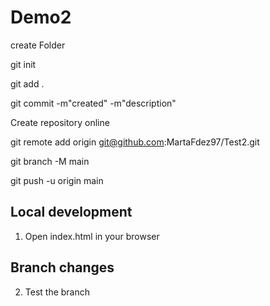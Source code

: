 # Demo2 
create Folder 

git init 

git add . 

git commit -m"created" -m"description"
 
Create repository online 

git remote add origin git@github.com:MartaFdez97/Test2.git 

git branch -M main 

git push -u origin main

## Local development


1. Open index.html in your browser

## Branch changes

2. Test the branch
